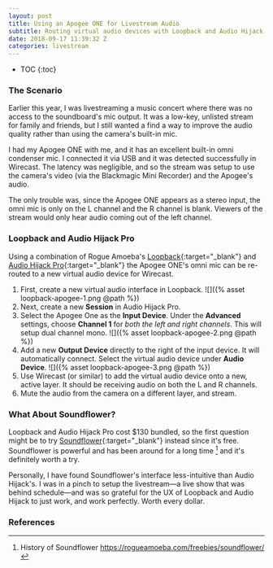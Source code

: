 ```yaml
---
layout: post
title: Using an Apogee ONE for Livestream Audio
subtitle: Routing virtual audio devices with Loopback and Audio Hijack Pro
date: 2018-09-17 11:39:32 Z
categories: livestream
---
```


* TOC
{:toc}
### The Scenario

Earlier this year, I was livestreaming a music concert where there was no access to the soundboard's mic output. It was a low-key, unlisted stream for family and friends, but I still wanted a find a way to improve the audio quality rather than using the camera's built-in mic.

I had my Apogee ONE with me, and it has an excellent built-in omni condenser mic. I connected it via USB and it was detected successfully in Wirecast. The latency was negligible, and so the stream was setup to use the camera's video (via the Blackmagic Mini Recorder) and the Apogee's audio.

The only trouble was, since the Apogee ONE appears as a stereo input, the omni mic is only on the L channel and the R channel is blank. Viewers of the stream would only hear audio coming out of the left channel.

### Loopback and Audio Hijack Pro

Using a combination of Rogue Amoeba's [Loopback](https://rogueamoeba.com/loopback/){:target="_blank"} and [Audio Hijack Pro](https://rogueamoeba.com/audiohijack/){:target="_blank"} the Apogee ONE's omni mic can be re-routed to a new virtual audio device for Wirecast.

1. First, create a new virtual audio interface in Loopback.
   ![]({% asset loopback-apogee-1.png @path %})
2. Next, create a new **Session** in Audio Hijack Pro.
3. Select the Apogee One as the **Input Device**. Under the **Advanced** settings, choose **Channel 1** for *both the left and right channels*. This will setup dual channel mono.
   ![]({% asset loopback-apogee-2.png @path %})
4. Add a new **Output Device** directly to the right of the input device. It will automatically connect. Select the virtual audio device under **Audio Device**.
   ![]({% asset loopback-apogee-3.png @path %})
5. Use Wirecast (or similar) to add the virtual audio device onto a new, active layer. It should be receiving audio on both the L and R channels.
6. Mute the audio from the camera on a different layer, and stream.

### What About Soundflower?

Loopback and Audio Hijack Pro cost $130 bundled, so the first question might be to try [Soundflower](https://github.com/mattingalls/Soundflower){:target="_blank"} instead since it's free. Soundflower is powerful and has been around for a long time [^1] and it's definitely worth a try.

Personally, I have found Soundflower's interface less-intuitive than Audio Hijack's. I was in a pinch to setup the livestream—a live show that was behind schedule—and was so grateful for the UX of Loopback and Audio Hijack to just work, and work perfectly. Worth every dollar.

### References
[^1]: History of Soundflower <https://rogueamoeba.com/freebies/soundflower/>